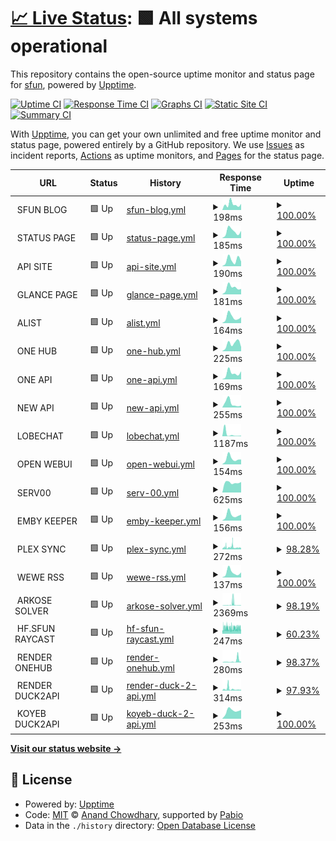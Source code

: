# [📈 Live Status](https://uptime.sfun.cc): <!--live status--> **🟩 All systems operational**

This repository contains the open-source uptime monitor and status page for [sfun](https://uptime.sfun.cc), powered by [Upptime](https://github.com/upptime/upptime).

[![Uptime CI](https://github.com/ssfun/upptime/workflows/Uptime%20CI/badge.svg)](https://github.com/ssfun/upptime/actions?query=workflow%3A%22Uptime+CI%22)
[![Response Time CI](https://github.com/ssfun/upptime/workflows/Response%20Time%20CI/badge.svg)](https://github.com/ssfun/upptime/actions?query=workflow%3A%22Response+Time+CI%22)
[![Graphs CI](https://github.com/ssfun/upptime/workflows/Graphs%20CI/badge.svg)](https://github.com/ssfun/upptime/actions?query=workflow%3A%22Graphs+CI%22)
[![Static Site CI](https://github.com/ssfun/upptime/workflows/Static%20Site%20CI/badge.svg)](https://github.com/ssfun/upptime/actions?query=workflow%3A%22Static+Site+CI%22)
[![Summary CI](https://github.com/ssfun/upptime/workflows/Summary%20CI/badge.svg)](https://github.com/ssfun/upptime/actions?query=workflow%3A%22Summary+CI%22)

With [Upptime](https://upptime.js.org), you can get your own unlimited and free uptime monitor and status page, powered entirely by a GitHub repository. We use [Issues](https://github.com/ssfun/upptime/issues) as incident reports, [Actions](https://github.com/ssfun/upptime/actions) as uptime monitors, and [Pages](https://uptime.sfun.cc) for the status page.

<!--start: status pages-->
<!-- This summary is generated by Upptime (https://github.com/upptime/upptime) -->
<!-- Do not edit this manually, your changes will be overwritten -->
<!-- prettier-ignore -->
| URL | Status | History | Response Time | Uptime |
| --- | ------ | ------- | ------------- | ------ |
| <img alt="" src="https://icons.duckduckgo.com/ip3/null.ico" height="13"> SFUN BLOG | 🟩 Up | [sfun-blog.yml](https://github.com/ssfun/upptime/commits/HEAD/history/sfun-blog.yml) | <details><summary><img alt="Response time graph" src="./graphs/sfun-blog/response-time-week.png" height="20"> 198ms</summary><br><a href="https://uptime.sfun.cc/history/sfun-blog"><img alt="Response time 304" src="https://img.shields.io/endpoint?url=https%3A%2F%2Fraw.githubusercontent.com%2Fssfun%2Fupptime%2FHEAD%2Fapi%2Fsfun-blog%2Fresponse-time.json"></a><br><a href="https://uptime.sfun.cc/history/sfun-blog"><img alt="24-hour response time 212" src="https://img.shields.io/endpoint?url=https%3A%2F%2Fraw.githubusercontent.com%2Fssfun%2Fupptime%2FHEAD%2Fapi%2Fsfun-blog%2Fresponse-time-day.json"></a><br><a href="https://uptime.sfun.cc/history/sfun-blog"><img alt="7-day response time 198" src="https://img.shields.io/endpoint?url=https%3A%2F%2Fraw.githubusercontent.com%2Fssfun%2Fupptime%2FHEAD%2Fapi%2Fsfun-blog%2Fresponse-time-week.json"></a><br><a href="https://uptime.sfun.cc/history/sfun-blog"><img alt="30-day response time 537" src="https://img.shields.io/endpoint?url=https%3A%2F%2Fraw.githubusercontent.com%2Fssfun%2Fupptime%2FHEAD%2Fapi%2Fsfun-blog%2Fresponse-time-month.json"></a><br><a href="https://uptime.sfun.cc/history/sfun-blog"><img alt="1-year response time 304" src="https://img.shields.io/endpoint?url=https%3A%2F%2Fraw.githubusercontent.com%2Fssfun%2Fupptime%2FHEAD%2Fapi%2Fsfun-blog%2Fresponse-time-year.json"></a></details> | <details><summary><a href="https://uptime.sfun.cc/history/sfun-blog">100.00%</a></summary><a href="https://uptime.sfun.cc/history/sfun-blog"><img alt="All-time uptime 99.99%" src="https://img.shields.io/endpoint?url=https%3A%2F%2Fraw.githubusercontent.com%2Fssfun%2Fupptime%2FHEAD%2Fapi%2Fsfun-blog%2Fuptime.json"></a><br><a href="https://uptime.sfun.cc/history/sfun-blog"><img alt="24-hour uptime 100.00%" src="https://img.shields.io/endpoint?url=https%3A%2F%2Fraw.githubusercontent.com%2Fssfun%2Fupptime%2FHEAD%2Fapi%2Fsfun-blog%2Fuptime-day.json"></a><br><a href="https://uptime.sfun.cc/history/sfun-blog"><img alt="7-day uptime 100.00%" src="https://img.shields.io/endpoint?url=https%3A%2F%2Fraw.githubusercontent.com%2Fssfun%2Fupptime%2FHEAD%2Fapi%2Fsfun-blog%2Fuptime-week.json"></a><br><a href="https://uptime.sfun.cc/history/sfun-blog"><img alt="30-day uptime 99.95%" src="https://img.shields.io/endpoint?url=https%3A%2F%2Fraw.githubusercontent.com%2Fssfun%2Fupptime%2FHEAD%2Fapi%2Fsfun-blog%2Fuptime-month.json"></a><br><a href="https://uptime.sfun.cc/history/sfun-blog"><img alt="1-year uptime 99.99%" src="https://img.shields.io/endpoint?url=https%3A%2F%2Fraw.githubusercontent.com%2Fssfun%2Fupptime%2FHEAD%2Fapi%2Fsfun-blog%2Fuptime-year.json"></a></details>
| <img alt="" src="https://icons.duckduckgo.com/ip3/null.ico" height="13"> STATUS PAGE | 🟩 Up | [status-page.yml](https://github.com/ssfun/upptime/commits/HEAD/history/status-page.yml) | <details><summary><img alt="Response time graph" src="./graphs/status-page/response-time-week.png" height="20"> 185ms</summary><br><a href="https://uptime.sfun.cc/history/status-page"><img alt="Response time 249" src="https://img.shields.io/endpoint?url=https%3A%2F%2Fraw.githubusercontent.com%2Fssfun%2Fupptime%2FHEAD%2Fapi%2Fstatus-page%2Fresponse-time.json"></a><br><a href="https://uptime.sfun.cc/history/status-page"><img alt="24-hour response time 197" src="https://img.shields.io/endpoint?url=https%3A%2F%2Fraw.githubusercontent.com%2Fssfun%2Fupptime%2FHEAD%2Fapi%2Fstatus-page%2Fresponse-time-day.json"></a><br><a href="https://uptime.sfun.cc/history/status-page"><img alt="7-day response time 185" src="https://img.shields.io/endpoint?url=https%3A%2F%2Fraw.githubusercontent.com%2Fssfun%2Fupptime%2FHEAD%2Fapi%2Fstatus-page%2Fresponse-time-week.json"></a><br><a href="https://uptime.sfun.cc/history/status-page"><img alt="30-day response time 244" src="https://img.shields.io/endpoint?url=https%3A%2F%2Fraw.githubusercontent.com%2Fssfun%2Fupptime%2FHEAD%2Fapi%2Fstatus-page%2Fresponse-time-month.json"></a><br><a href="https://uptime.sfun.cc/history/status-page"><img alt="1-year response time 249" src="https://img.shields.io/endpoint?url=https%3A%2F%2Fraw.githubusercontent.com%2Fssfun%2Fupptime%2FHEAD%2Fapi%2Fstatus-page%2Fresponse-time-year.json"></a></details> | <details><summary><a href="https://uptime.sfun.cc/history/status-page">100.00%</a></summary><a href="https://uptime.sfun.cc/history/status-page"><img alt="All-time uptime 99.97%" src="https://img.shields.io/endpoint?url=https%3A%2F%2Fraw.githubusercontent.com%2Fssfun%2Fupptime%2FHEAD%2Fapi%2Fstatus-page%2Fuptime.json"></a><br><a href="https://uptime.sfun.cc/history/status-page"><img alt="24-hour uptime 100.00%" src="https://img.shields.io/endpoint?url=https%3A%2F%2Fraw.githubusercontent.com%2Fssfun%2Fupptime%2FHEAD%2Fapi%2Fstatus-page%2Fuptime-day.json"></a><br><a href="https://uptime.sfun.cc/history/status-page"><img alt="7-day uptime 100.00%" src="https://img.shields.io/endpoint?url=https%3A%2F%2Fraw.githubusercontent.com%2Fssfun%2Fupptime%2FHEAD%2Fapi%2Fstatus-page%2Fuptime-week.json"></a><br><a href="https://uptime.sfun.cc/history/status-page"><img alt="30-day uptime 100.00%" src="https://img.shields.io/endpoint?url=https%3A%2F%2Fraw.githubusercontent.com%2Fssfun%2Fupptime%2FHEAD%2Fapi%2Fstatus-page%2Fuptime-month.json"></a><br><a href="https://uptime.sfun.cc/history/status-page"><img alt="1-year uptime 99.97%" src="https://img.shields.io/endpoint?url=https%3A%2F%2Fraw.githubusercontent.com%2Fssfun%2Fupptime%2FHEAD%2Fapi%2Fstatus-page%2Fuptime-year.json"></a></details>
| <img alt="" src="https://icons.duckduckgo.com/ip3/null.ico" height="13"> API SITE | 🟩 Up | [api-site.yml](https://github.com/ssfun/upptime/commits/HEAD/history/api-site.yml) | <details><summary><img alt="Response time graph" src="./graphs/api-site/response-time-week.png" height="20"> 190ms</summary><br><a href="https://uptime.sfun.cc/history/api-site"><img alt="Response time 868" src="https://img.shields.io/endpoint?url=https%3A%2F%2Fraw.githubusercontent.com%2Fssfun%2Fupptime%2FHEAD%2Fapi%2Fapi-site%2Fresponse-time.json"></a><br><a href="https://uptime.sfun.cc/history/api-site"><img alt="24-hour response time 144" src="https://img.shields.io/endpoint?url=https%3A%2F%2Fraw.githubusercontent.com%2Fssfun%2Fupptime%2FHEAD%2Fapi%2Fapi-site%2Fresponse-time-day.json"></a><br><a href="https://uptime.sfun.cc/history/api-site"><img alt="7-day response time 190" src="https://img.shields.io/endpoint?url=https%3A%2F%2Fraw.githubusercontent.com%2Fssfun%2Fupptime%2FHEAD%2Fapi%2Fapi-site%2Fresponse-time-week.json"></a><br><a href="https://uptime.sfun.cc/history/api-site"><img alt="30-day response time 868" src="https://img.shields.io/endpoint?url=https%3A%2F%2Fraw.githubusercontent.com%2Fssfun%2Fupptime%2FHEAD%2Fapi%2Fapi-site%2Fresponse-time-month.json"></a><br><a href="https://uptime.sfun.cc/history/api-site"><img alt="1-year response time 868" src="https://img.shields.io/endpoint?url=https%3A%2F%2Fraw.githubusercontent.com%2Fssfun%2Fupptime%2FHEAD%2Fapi%2Fapi-site%2Fresponse-time-year.json"></a></details> | <details><summary><a href="https://uptime.sfun.cc/history/api-site">100.00%</a></summary><a href="https://uptime.sfun.cc/history/api-site"><img alt="All-time uptime 100.00%" src="https://img.shields.io/endpoint?url=https%3A%2F%2Fraw.githubusercontent.com%2Fssfun%2Fupptime%2FHEAD%2Fapi%2Fapi-site%2Fuptime.json"></a><br><a href="https://uptime.sfun.cc/history/api-site"><img alt="24-hour uptime 100.00%" src="https://img.shields.io/endpoint?url=https%3A%2F%2Fraw.githubusercontent.com%2Fssfun%2Fupptime%2FHEAD%2Fapi%2Fapi-site%2Fuptime-day.json"></a><br><a href="https://uptime.sfun.cc/history/api-site"><img alt="7-day uptime 100.00%" src="https://img.shields.io/endpoint?url=https%3A%2F%2Fraw.githubusercontent.com%2Fssfun%2Fupptime%2FHEAD%2Fapi%2Fapi-site%2Fuptime-week.json"></a><br><a href="https://uptime.sfun.cc/history/api-site"><img alt="30-day uptime 100.00%" src="https://img.shields.io/endpoint?url=https%3A%2F%2Fraw.githubusercontent.com%2Fssfun%2Fupptime%2FHEAD%2Fapi%2Fapi-site%2Fuptime-month.json"></a><br><a href="https://uptime.sfun.cc/history/api-site"><img alt="1-year uptime 100.00%" src="https://img.shields.io/endpoint?url=https%3A%2F%2Fraw.githubusercontent.com%2Fssfun%2Fupptime%2FHEAD%2Fapi%2Fapi-site%2Fuptime-year.json"></a></details>
| <img alt="" src="https://icons.duckduckgo.com/ip3/null.ico" height="13"> GLANCE PAGE | 🟩 Up | [glance-page.yml](https://github.com/ssfun/upptime/commits/HEAD/history/glance-page.yml) | <details><summary><img alt="Response time graph" src="./graphs/glance-page/response-time-week.png" height="20"> 181ms</summary><br><a href="https://uptime.sfun.cc/history/glance-page"><img alt="Response time 786" src="https://img.shields.io/endpoint?url=https%3A%2F%2Fraw.githubusercontent.com%2Fssfun%2Fupptime%2FHEAD%2Fapi%2Fglance-page%2Fresponse-time.json"></a><br><a href="https://uptime.sfun.cc/history/glance-page"><img alt="24-hour response time 146" src="https://img.shields.io/endpoint?url=https%3A%2F%2Fraw.githubusercontent.com%2Fssfun%2Fupptime%2FHEAD%2Fapi%2Fglance-page%2Fresponse-time-day.json"></a><br><a href="https://uptime.sfun.cc/history/glance-page"><img alt="7-day response time 181" src="https://img.shields.io/endpoint?url=https%3A%2F%2Fraw.githubusercontent.com%2Fssfun%2Fupptime%2FHEAD%2Fapi%2Fglance-page%2Fresponse-time-week.json"></a><br><a href="https://uptime.sfun.cc/history/glance-page"><img alt="30-day response time 786" src="https://img.shields.io/endpoint?url=https%3A%2F%2Fraw.githubusercontent.com%2Fssfun%2Fupptime%2FHEAD%2Fapi%2Fglance-page%2Fresponse-time-month.json"></a><br><a href="https://uptime.sfun.cc/history/glance-page"><img alt="1-year response time 786" src="https://img.shields.io/endpoint?url=https%3A%2F%2Fraw.githubusercontent.com%2Fssfun%2Fupptime%2FHEAD%2Fapi%2Fglance-page%2Fresponse-time-year.json"></a></details> | <details><summary><a href="https://uptime.sfun.cc/history/glance-page">100.00%</a></summary><a href="https://uptime.sfun.cc/history/glance-page"><img alt="All-time uptime 99.95%" src="https://img.shields.io/endpoint?url=https%3A%2F%2Fraw.githubusercontent.com%2Fssfun%2Fupptime%2FHEAD%2Fapi%2Fglance-page%2Fuptime.json"></a><br><a href="https://uptime.sfun.cc/history/glance-page"><img alt="24-hour uptime 100.00%" src="https://img.shields.io/endpoint?url=https%3A%2F%2Fraw.githubusercontent.com%2Fssfun%2Fupptime%2FHEAD%2Fapi%2Fglance-page%2Fuptime-day.json"></a><br><a href="https://uptime.sfun.cc/history/glance-page"><img alt="7-day uptime 100.00%" src="https://img.shields.io/endpoint?url=https%3A%2F%2Fraw.githubusercontent.com%2Fssfun%2Fupptime%2FHEAD%2Fapi%2Fglance-page%2Fuptime-week.json"></a><br><a href="https://uptime.sfun.cc/history/glance-page"><img alt="30-day uptime 99.95%" src="https://img.shields.io/endpoint?url=https%3A%2F%2Fraw.githubusercontent.com%2Fssfun%2Fupptime%2FHEAD%2Fapi%2Fglance-page%2Fuptime-month.json"></a><br><a href="https://uptime.sfun.cc/history/glance-page"><img alt="1-year uptime 99.95%" src="https://img.shields.io/endpoint?url=https%3A%2F%2Fraw.githubusercontent.com%2Fssfun%2Fupptime%2FHEAD%2Fapi%2Fglance-page%2Fuptime-year.json"></a></details>
| <img alt="" src="https://icons.duckduckgo.com/ip3/null.ico" height="13"> ALIST | 🟩 Up | [alist.yml](https://github.com/ssfun/upptime/commits/HEAD/history/alist.yml) | <details><summary><img alt="Response time graph" src="./graphs/alist/response-time-week.png" height="20"> 164ms</summary><br><a href="https://uptime.sfun.cc/history/alist"><img alt="Response time 280" src="https://img.shields.io/endpoint?url=https%3A%2F%2Fraw.githubusercontent.com%2Fssfun%2Fupptime%2FHEAD%2Fapi%2Falist%2Fresponse-time.json"></a><br><a href="https://uptime.sfun.cc/history/alist"><img alt="24-hour response time 162" src="https://img.shields.io/endpoint?url=https%3A%2F%2Fraw.githubusercontent.com%2Fssfun%2Fupptime%2FHEAD%2Fapi%2Falist%2Fresponse-time-day.json"></a><br><a href="https://uptime.sfun.cc/history/alist"><img alt="7-day response time 164" src="https://img.shields.io/endpoint?url=https%3A%2F%2Fraw.githubusercontent.com%2Fssfun%2Fupptime%2FHEAD%2Fapi%2Falist%2Fresponse-time-week.json"></a><br><a href="https://uptime.sfun.cc/history/alist"><img alt="30-day response time 280" src="https://img.shields.io/endpoint?url=https%3A%2F%2Fraw.githubusercontent.com%2Fssfun%2Fupptime%2FHEAD%2Fapi%2Falist%2Fresponse-time-month.json"></a><br><a href="https://uptime.sfun.cc/history/alist"><img alt="1-year response time 280" src="https://img.shields.io/endpoint?url=https%3A%2F%2Fraw.githubusercontent.com%2Fssfun%2Fupptime%2FHEAD%2Fapi%2Falist%2Fresponse-time-year.json"></a></details> | <details><summary><a href="https://uptime.sfun.cc/history/alist">100.00%</a></summary><a href="https://uptime.sfun.cc/history/alist"><img alt="All-time uptime 100.00%" src="https://img.shields.io/endpoint?url=https%3A%2F%2Fraw.githubusercontent.com%2Fssfun%2Fupptime%2FHEAD%2Fapi%2Falist%2Fuptime.json"></a><br><a href="https://uptime.sfun.cc/history/alist"><img alt="24-hour uptime 100.00%" src="https://img.shields.io/endpoint?url=https%3A%2F%2Fraw.githubusercontent.com%2Fssfun%2Fupptime%2FHEAD%2Fapi%2Falist%2Fuptime-day.json"></a><br><a href="https://uptime.sfun.cc/history/alist"><img alt="7-day uptime 100.00%" src="https://img.shields.io/endpoint?url=https%3A%2F%2Fraw.githubusercontent.com%2Fssfun%2Fupptime%2FHEAD%2Fapi%2Falist%2Fuptime-week.json"></a><br><a href="https://uptime.sfun.cc/history/alist"><img alt="30-day uptime 100.00%" src="https://img.shields.io/endpoint?url=https%3A%2F%2Fraw.githubusercontent.com%2Fssfun%2Fupptime%2FHEAD%2Fapi%2Falist%2Fuptime-month.json"></a><br><a href="https://uptime.sfun.cc/history/alist"><img alt="1-year uptime 100.00%" src="https://img.shields.io/endpoint?url=https%3A%2F%2Fraw.githubusercontent.com%2Fssfun%2Fupptime%2FHEAD%2Fapi%2Falist%2Fuptime-year.json"></a></details>
| <img alt="" src="https://icons.duckduckgo.com/ip3/null.ico" height="13"> ONE HUB | 🟩 Up | [one-hub.yml](https://github.com/ssfun/upptime/commits/HEAD/history/one-hub.yml) | <details><summary><img alt="Response time graph" src="./graphs/one-hub/response-time-week.png" height="20"> 225ms</summary><br><a href="https://uptime.sfun.cc/history/one-hub"><img alt="Response time 233" src="https://img.shields.io/endpoint?url=https%3A%2F%2Fraw.githubusercontent.com%2Fssfun%2Fupptime%2FHEAD%2Fapi%2Fone-hub%2Fresponse-time.json"></a><br><a href="https://uptime.sfun.cc/history/one-hub"><img alt="24-hour response time 130" src="https://img.shields.io/endpoint?url=https%3A%2F%2Fraw.githubusercontent.com%2Fssfun%2Fupptime%2FHEAD%2Fapi%2Fone-hub%2Fresponse-time-day.json"></a><br><a href="https://uptime.sfun.cc/history/one-hub"><img alt="7-day response time 225" src="https://img.shields.io/endpoint?url=https%3A%2F%2Fraw.githubusercontent.com%2Fssfun%2Fupptime%2FHEAD%2Fapi%2Fone-hub%2Fresponse-time-week.json"></a><br><a href="https://uptime.sfun.cc/history/one-hub"><img alt="30-day response time 233" src="https://img.shields.io/endpoint?url=https%3A%2F%2Fraw.githubusercontent.com%2Fssfun%2Fupptime%2FHEAD%2Fapi%2Fone-hub%2Fresponse-time-month.json"></a><br><a href="https://uptime.sfun.cc/history/one-hub"><img alt="1-year response time 233" src="https://img.shields.io/endpoint?url=https%3A%2F%2Fraw.githubusercontent.com%2Fssfun%2Fupptime%2FHEAD%2Fapi%2Fone-hub%2Fresponse-time-year.json"></a></details> | <details><summary><a href="https://uptime.sfun.cc/history/one-hub">100.00%</a></summary><a href="https://uptime.sfun.cc/history/one-hub"><img alt="All-time uptime 99.74%" src="https://img.shields.io/endpoint?url=https%3A%2F%2Fraw.githubusercontent.com%2Fssfun%2Fupptime%2FHEAD%2Fapi%2Fone-hub%2Fuptime.json"></a><br><a href="https://uptime.sfun.cc/history/one-hub"><img alt="24-hour uptime 100.00%" src="https://img.shields.io/endpoint?url=https%3A%2F%2Fraw.githubusercontent.com%2Fssfun%2Fupptime%2FHEAD%2Fapi%2Fone-hub%2Fuptime-day.json"></a><br><a href="https://uptime.sfun.cc/history/one-hub"><img alt="7-day uptime 100.00%" src="https://img.shields.io/endpoint?url=https%3A%2F%2Fraw.githubusercontent.com%2Fssfun%2Fupptime%2FHEAD%2Fapi%2Fone-hub%2Fuptime-week.json"></a><br><a href="https://uptime.sfun.cc/history/one-hub"><img alt="30-day uptime 99.74%" src="https://img.shields.io/endpoint?url=https%3A%2F%2Fraw.githubusercontent.com%2Fssfun%2Fupptime%2FHEAD%2Fapi%2Fone-hub%2Fuptime-month.json"></a><br><a href="https://uptime.sfun.cc/history/one-hub"><img alt="1-year uptime 99.74%" src="https://img.shields.io/endpoint?url=https%3A%2F%2Fraw.githubusercontent.com%2Fssfun%2Fupptime%2FHEAD%2Fapi%2Fone-hub%2Fuptime-year.json"></a></details>
| <img alt="" src="https://icons.duckduckgo.com/ip3/null.ico" height="13"> ONE API | 🟩 Up | [one-api.yml](https://github.com/ssfun/upptime/commits/HEAD/history/one-api.yml) | <details><summary><img alt="Response time graph" src="./graphs/one-api/response-time-week.png" height="20"> 169ms</summary><br><a href="https://uptime.sfun.cc/history/one-api"><img alt="Response time 198" src="https://img.shields.io/endpoint?url=https%3A%2F%2Fraw.githubusercontent.com%2Fssfun%2Fupptime%2FHEAD%2Fapi%2Fone-api%2Fresponse-time.json"></a><br><a href="https://uptime.sfun.cc/history/one-api"><img alt="24-hour response time 220" src="https://img.shields.io/endpoint?url=https%3A%2F%2Fraw.githubusercontent.com%2Fssfun%2Fupptime%2FHEAD%2Fapi%2Fone-api%2Fresponse-time-day.json"></a><br><a href="https://uptime.sfun.cc/history/one-api"><img alt="7-day response time 169" src="https://img.shields.io/endpoint?url=https%3A%2F%2Fraw.githubusercontent.com%2Fssfun%2Fupptime%2FHEAD%2Fapi%2Fone-api%2Fresponse-time-week.json"></a><br><a href="https://uptime.sfun.cc/history/one-api"><img alt="30-day response time 198" src="https://img.shields.io/endpoint?url=https%3A%2F%2Fraw.githubusercontent.com%2Fssfun%2Fupptime%2FHEAD%2Fapi%2Fone-api%2Fresponse-time-month.json"></a><br><a href="https://uptime.sfun.cc/history/one-api"><img alt="1-year response time 198" src="https://img.shields.io/endpoint?url=https%3A%2F%2Fraw.githubusercontent.com%2Fssfun%2Fupptime%2FHEAD%2Fapi%2Fone-api%2Fresponse-time-year.json"></a></details> | <details><summary><a href="https://uptime.sfun.cc/history/one-api">100.00%</a></summary><a href="https://uptime.sfun.cc/history/one-api"><img alt="All-time uptime 99.09%" src="https://img.shields.io/endpoint?url=https%3A%2F%2Fraw.githubusercontent.com%2Fssfun%2Fupptime%2FHEAD%2Fapi%2Fone-api%2Fuptime.json"></a><br><a href="https://uptime.sfun.cc/history/one-api"><img alt="24-hour uptime 100.00%" src="https://img.shields.io/endpoint?url=https%3A%2F%2Fraw.githubusercontent.com%2Fssfun%2Fupptime%2FHEAD%2Fapi%2Fone-api%2Fuptime-day.json"></a><br><a href="https://uptime.sfun.cc/history/one-api"><img alt="7-day uptime 100.00%" src="https://img.shields.io/endpoint?url=https%3A%2F%2Fraw.githubusercontent.com%2Fssfun%2Fupptime%2FHEAD%2Fapi%2Fone-api%2Fuptime-week.json"></a><br><a href="https://uptime.sfun.cc/history/one-api"><img alt="30-day uptime 99.09%" src="https://img.shields.io/endpoint?url=https%3A%2F%2Fraw.githubusercontent.com%2Fssfun%2Fupptime%2FHEAD%2Fapi%2Fone-api%2Fuptime-month.json"></a><br><a href="https://uptime.sfun.cc/history/one-api"><img alt="1-year uptime 99.09%" src="https://img.shields.io/endpoint?url=https%3A%2F%2Fraw.githubusercontent.com%2Fssfun%2Fupptime%2FHEAD%2Fapi%2Fone-api%2Fuptime-year.json"></a></details>
| <img alt="" src="https://icons.duckduckgo.com/ip3/null.ico" height="13"> NEW API | 🟩 Up | [new-api.yml](https://github.com/ssfun/upptime/commits/HEAD/history/new-api.yml) | <details><summary><img alt="Response time graph" src="./graphs/new-api/response-time-week.png" height="20"> 255ms</summary><br><a href="https://uptime.sfun.cc/history/new-api"><img alt="Response time 896" src="https://img.shields.io/endpoint?url=https%3A%2F%2Fraw.githubusercontent.com%2Fssfun%2Fupptime%2FHEAD%2Fapi%2Fnew-api%2Fresponse-time.json"></a><br><a href="https://uptime.sfun.cc/history/new-api"><img alt="24-hour response time 113" src="https://img.shields.io/endpoint?url=https%3A%2F%2Fraw.githubusercontent.com%2Fssfun%2Fupptime%2FHEAD%2Fapi%2Fnew-api%2Fresponse-time-day.json"></a><br><a href="https://uptime.sfun.cc/history/new-api"><img alt="7-day response time 255" src="https://img.shields.io/endpoint?url=https%3A%2F%2Fraw.githubusercontent.com%2Fssfun%2Fupptime%2FHEAD%2Fapi%2Fnew-api%2Fresponse-time-week.json"></a><br><a href="https://uptime.sfun.cc/history/new-api"><img alt="30-day response time 896" src="https://img.shields.io/endpoint?url=https%3A%2F%2Fraw.githubusercontent.com%2Fssfun%2Fupptime%2FHEAD%2Fapi%2Fnew-api%2Fresponse-time-month.json"></a><br><a href="https://uptime.sfun.cc/history/new-api"><img alt="1-year response time 896" src="https://img.shields.io/endpoint?url=https%3A%2F%2Fraw.githubusercontent.com%2Fssfun%2Fupptime%2FHEAD%2Fapi%2Fnew-api%2Fresponse-time-year.json"></a></details> | <details><summary><a href="https://uptime.sfun.cc/history/new-api">100.00%</a></summary><a href="https://uptime.sfun.cc/history/new-api"><img alt="All-time uptime 98.87%" src="https://img.shields.io/endpoint?url=https%3A%2F%2Fraw.githubusercontent.com%2Fssfun%2Fupptime%2FHEAD%2Fapi%2Fnew-api%2Fuptime.json"></a><br><a href="https://uptime.sfun.cc/history/new-api"><img alt="24-hour uptime 100.00%" src="https://img.shields.io/endpoint?url=https%3A%2F%2Fraw.githubusercontent.com%2Fssfun%2Fupptime%2FHEAD%2Fapi%2Fnew-api%2Fuptime-day.json"></a><br><a href="https://uptime.sfun.cc/history/new-api"><img alt="7-day uptime 100.00%" src="https://img.shields.io/endpoint?url=https%3A%2F%2Fraw.githubusercontent.com%2Fssfun%2Fupptime%2FHEAD%2Fapi%2Fnew-api%2Fuptime-week.json"></a><br><a href="https://uptime.sfun.cc/history/new-api"><img alt="30-day uptime 98.87%" src="https://img.shields.io/endpoint?url=https%3A%2F%2Fraw.githubusercontent.com%2Fssfun%2Fupptime%2FHEAD%2Fapi%2Fnew-api%2Fuptime-month.json"></a><br><a href="https://uptime.sfun.cc/history/new-api"><img alt="1-year uptime 98.87%" src="https://img.shields.io/endpoint?url=https%3A%2F%2Fraw.githubusercontent.com%2Fssfun%2Fupptime%2FHEAD%2Fapi%2Fnew-api%2Fuptime-year.json"></a></details>
| <img alt="" src="https://icons.duckduckgo.com/ip3/null.ico" height="13"> LOBECHAT | 🟩 Up | [lobechat.yml](https://github.com/ssfun/upptime/commits/HEAD/history/lobechat.yml) | <details><summary><img alt="Response time graph" src="./graphs/lobechat/response-time-week.png" height="20"> 1187ms</summary><br><a href="https://uptime.sfun.cc/history/lobechat"><img alt="Response time 601" src="https://img.shields.io/endpoint?url=https%3A%2F%2Fraw.githubusercontent.com%2Fssfun%2Fupptime%2FHEAD%2Fapi%2Flobechat%2Fresponse-time.json"></a><br><a href="https://uptime.sfun.cc/history/lobechat"><img alt="24-hour response time 319" src="https://img.shields.io/endpoint?url=https%3A%2F%2Fraw.githubusercontent.com%2Fssfun%2Fupptime%2FHEAD%2Fapi%2Flobechat%2Fresponse-time-day.json"></a><br><a href="https://uptime.sfun.cc/history/lobechat"><img alt="7-day response time 1187" src="https://img.shields.io/endpoint?url=https%3A%2F%2Fraw.githubusercontent.com%2Fssfun%2Fupptime%2FHEAD%2Fapi%2Flobechat%2Fresponse-time-week.json"></a><br><a href="https://uptime.sfun.cc/history/lobechat"><img alt="30-day response time 601" src="https://img.shields.io/endpoint?url=https%3A%2F%2Fraw.githubusercontent.com%2Fssfun%2Fupptime%2FHEAD%2Fapi%2Flobechat%2Fresponse-time-month.json"></a><br><a href="https://uptime.sfun.cc/history/lobechat"><img alt="1-year response time 601" src="https://img.shields.io/endpoint?url=https%3A%2F%2Fraw.githubusercontent.com%2Fssfun%2Fupptime%2FHEAD%2Fapi%2Flobechat%2Fresponse-time-year.json"></a></details> | <details><summary><a href="https://uptime.sfun.cc/history/lobechat">100.00%</a></summary><a href="https://uptime.sfun.cc/history/lobechat"><img alt="All-time uptime 99.87%" src="https://img.shields.io/endpoint?url=https%3A%2F%2Fraw.githubusercontent.com%2Fssfun%2Fupptime%2FHEAD%2Fapi%2Flobechat%2Fuptime.json"></a><br><a href="https://uptime.sfun.cc/history/lobechat"><img alt="24-hour uptime 100.00%" src="https://img.shields.io/endpoint?url=https%3A%2F%2Fraw.githubusercontent.com%2Fssfun%2Fupptime%2FHEAD%2Fapi%2Flobechat%2Fuptime-day.json"></a><br><a href="https://uptime.sfun.cc/history/lobechat"><img alt="7-day uptime 100.00%" src="https://img.shields.io/endpoint?url=https%3A%2F%2Fraw.githubusercontent.com%2Fssfun%2Fupptime%2FHEAD%2Fapi%2Flobechat%2Fuptime-week.json"></a><br><a href="https://uptime.sfun.cc/history/lobechat"><img alt="30-day uptime 99.87%" src="https://img.shields.io/endpoint?url=https%3A%2F%2Fraw.githubusercontent.com%2Fssfun%2Fupptime%2FHEAD%2Fapi%2Flobechat%2Fuptime-month.json"></a><br><a href="https://uptime.sfun.cc/history/lobechat"><img alt="1-year uptime 99.87%" src="https://img.shields.io/endpoint?url=https%3A%2F%2Fraw.githubusercontent.com%2Fssfun%2Fupptime%2FHEAD%2Fapi%2Flobechat%2Fuptime-year.json"></a></details>
| <img alt="" src="https://icons.duckduckgo.com/ip3/null.ico" height="13"> OPEN WEBUI | 🟩 Up | [open-webui.yml](https://github.com/ssfun/upptime/commits/HEAD/history/open-webui.yml) | <details><summary><img alt="Response time graph" src="./graphs/open-webui/response-time-week.png" height="20"> 154ms</summary><br><a href="https://uptime.sfun.cc/history/open-webui"><img alt="Response time 661" src="https://img.shields.io/endpoint?url=https%3A%2F%2Fraw.githubusercontent.com%2Fssfun%2Fupptime%2FHEAD%2Fapi%2Fopen-webui%2Fresponse-time.json"></a><br><a href="https://uptime.sfun.cc/history/open-webui"><img alt="24-hour response time 132" src="https://img.shields.io/endpoint?url=https%3A%2F%2Fraw.githubusercontent.com%2Fssfun%2Fupptime%2FHEAD%2Fapi%2Fopen-webui%2Fresponse-time-day.json"></a><br><a href="https://uptime.sfun.cc/history/open-webui"><img alt="7-day response time 154" src="https://img.shields.io/endpoint?url=https%3A%2F%2Fraw.githubusercontent.com%2Fssfun%2Fupptime%2FHEAD%2Fapi%2Fopen-webui%2Fresponse-time-week.json"></a><br><a href="https://uptime.sfun.cc/history/open-webui"><img alt="30-day response time 500" src="https://img.shields.io/endpoint?url=https%3A%2F%2Fraw.githubusercontent.com%2Fssfun%2Fupptime%2FHEAD%2Fapi%2Fopen-webui%2Fresponse-time-month.json"></a><br><a href="https://uptime.sfun.cc/history/open-webui"><img alt="1-year response time 661" src="https://img.shields.io/endpoint?url=https%3A%2F%2Fraw.githubusercontent.com%2Fssfun%2Fupptime%2FHEAD%2Fapi%2Fopen-webui%2Fresponse-time-year.json"></a></details> | <details><summary><a href="https://uptime.sfun.cc/history/open-webui">100.00%</a></summary><a href="https://uptime.sfun.cc/history/open-webui"><img alt="All-time uptime 100.00%" src="https://img.shields.io/endpoint?url=https%3A%2F%2Fraw.githubusercontent.com%2Fssfun%2Fupptime%2FHEAD%2Fapi%2Fopen-webui%2Fuptime.json"></a><br><a href="https://uptime.sfun.cc/history/open-webui"><img alt="24-hour uptime 100.00%" src="https://img.shields.io/endpoint?url=https%3A%2F%2Fraw.githubusercontent.com%2Fssfun%2Fupptime%2FHEAD%2Fapi%2Fopen-webui%2Fuptime-day.json"></a><br><a href="https://uptime.sfun.cc/history/open-webui"><img alt="7-day uptime 100.00%" src="https://img.shields.io/endpoint?url=https%3A%2F%2Fraw.githubusercontent.com%2Fssfun%2Fupptime%2FHEAD%2Fapi%2Fopen-webui%2Fuptime-week.json"></a><br><a href="https://uptime.sfun.cc/history/open-webui"><img alt="30-day uptime 100.00%" src="https://img.shields.io/endpoint?url=https%3A%2F%2Fraw.githubusercontent.com%2Fssfun%2Fupptime%2FHEAD%2Fapi%2Fopen-webui%2Fuptime-month.json"></a><br><a href="https://uptime.sfun.cc/history/open-webui"><img alt="1-year uptime 100.00%" src="https://img.shields.io/endpoint?url=https%3A%2F%2Fraw.githubusercontent.com%2Fssfun%2Fupptime%2FHEAD%2Fapi%2Fopen-webui%2Fuptime-year.json"></a></details>
| <img alt="" src="https://icons.duckduckgo.com/ip3/null.ico" height="13"> SERV00 | 🟩 Up | [serv-00.yml](https://github.com/ssfun/upptime/commits/HEAD/history/serv-00.yml) | <details><summary><img alt="Response time graph" src="./graphs/serv-00/response-time-week.png" height="20"> 625ms</summary><br><a href="https://uptime.sfun.cc/history/serv-00"><img alt="Response time 700" src="https://img.shields.io/endpoint?url=https%3A%2F%2Fraw.githubusercontent.com%2Fssfun%2Fupptime%2FHEAD%2Fapi%2Fserv-00%2Fresponse-time.json"></a><br><a href="https://uptime.sfun.cc/history/serv-00"><img alt="24-hour response time 657" src="https://img.shields.io/endpoint?url=https%3A%2F%2Fraw.githubusercontent.com%2Fssfun%2Fupptime%2FHEAD%2Fapi%2Fserv-00%2Fresponse-time-day.json"></a><br><a href="https://uptime.sfun.cc/history/serv-00"><img alt="7-day response time 625" src="https://img.shields.io/endpoint?url=https%3A%2F%2Fraw.githubusercontent.com%2Fssfun%2Fupptime%2FHEAD%2Fapi%2Fserv-00%2Fresponse-time-week.json"></a><br><a href="https://uptime.sfun.cc/history/serv-00"><img alt="30-day response time 700" src="https://img.shields.io/endpoint?url=https%3A%2F%2Fraw.githubusercontent.com%2Fssfun%2Fupptime%2FHEAD%2Fapi%2Fserv-00%2Fresponse-time-month.json"></a><br><a href="https://uptime.sfun.cc/history/serv-00"><img alt="1-year response time 700" src="https://img.shields.io/endpoint?url=https%3A%2F%2Fraw.githubusercontent.com%2Fssfun%2Fupptime%2FHEAD%2Fapi%2Fserv-00%2Fresponse-time-year.json"></a></details> | <details><summary><a href="https://uptime.sfun.cc/history/serv-00">100.00%</a></summary><a href="https://uptime.sfun.cc/history/serv-00"><img alt="All-time uptime 99.94%" src="https://img.shields.io/endpoint?url=https%3A%2F%2Fraw.githubusercontent.com%2Fssfun%2Fupptime%2FHEAD%2Fapi%2Fserv-00%2Fuptime.json"></a><br><a href="https://uptime.sfun.cc/history/serv-00"><img alt="24-hour uptime 100.00%" src="https://img.shields.io/endpoint?url=https%3A%2F%2Fraw.githubusercontent.com%2Fssfun%2Fupptime%2FHEAD%2Fapi%2Fserv-00%2Fuptime-day.json"></a><br><a href="https://uptime.sfun.cc/history/serv-00"><img alt="7-day uptime 100.00%" src="https://img.shields.io/endpoint?url=https%3A%2F%2Fraw.githubusercontent.com%2Fssfun%2Fupptime%2FHEAD%2Fapi%2Fserv-00%2Fuptime-week.json"></a><br><a href="https://uptime.sfun.cc/history/serv-00"><img alt="30-day uptime 99.94%" src="https://img.shields.io/endpoint?url=https%3A%2F%2Fraw.githubusercontent.com%2Fssfun%2Fupptime%2FHEAD%2Fapi%2Fserv-00%2Fuptime-month.json"></a><br><a href="https://uptime.sfun.cc/history/serv-00"><img alt="1-year uptime 99.94%" src="https://img.shields.io/endpoint?url=https%3A%2F%2Fraw.githubusercontent.com%2Fssfun%2Fupptime%2FHEAD%2Fapi%2Fserv-00%2Fuptime-year.json"></a></details>
| <img alt="" src="https://icons.duckduckgo.com/ip3/null.ico" height="13"> EMBY KEEPER | 🟩 Up | [emby-keeper.yml](https://github.com/ssfun/upptime/commits/HEAD/history/emby-keeper.yml) | <details><summary><img alt="Response time graph" src="./graphs/emby-keeper/response-time-week.png" height="20"> 156ms</summary><br><a href="https://uptime.sfun.cc/history/emby-keeper"><img alt="Response time 252" src="https://img.shields.io/endpoint?url=https%3A%2F%2Fraw.githubusercontent.com%2Fssfun%2Fupptime%2FHEAD%2Fapi%2Femby-keeper%2Fresponse-time.json"></a><br><a href="https://uptime.sfun.cc/history/emby-keeper"><img alt="24-hour response time 161" src="https://img.shields.io/endpoint?url=https%3A%2F%2Fraw.githubusercontent.com%2Fssfun%2Fupptime%2FHEAD%2Fapi%2Femby-keeper%2Fresponse-time-day.json"></a><br><a href="https://uptime.sfun.cc/history/emby-keeper"><img alt="7-day response time 156" src="https://img.shields.io/endpoint?url=https%3A%2F%2Fraw.githubusercontent.com%2Fssfun%2Fupptime%2FHEAD%2Fapi%2Femby-keeper%2Fresponse-time-week.json"></a><br><a href="https://uptime.sfun.cc/history/emby-keeper"><img alt="30-day response time 227" src="https://img.shields.io/endpoint?url=https%3A%2F%2Fraw.githubusercontent.com%2Fssfun%2Fupptime%2FHEAD%2Fapi%2Femby-keeper%2Fresponse-time-month.json"></a><br><a href="https://uptime.sfun.cc/history/emby-keeper"><img alt="1-year response time 252" src="https://img.shields.io/endpoint?url=https%3A%2F%2Fraw.githubusercontent.com%2Fssfun%2Fupptime%2FHEAD%2Fapi%2Femby-keeper%2Fresponse-time-year.json"></a></details> | <details><summary><a href="https://uptime.sfun.cc/history/emby-keeper">100.00%</a></summary><a href="https://uptime.sfun.cc/history/emby-keeper"><img alt="All-time uptime 99.64%" src="https://img.shields.io/endpoint?url=https%3A%2F%2Fraw.githubusercontent.com%2Fssfun%2Fupptime%2FHEAD%2Fapi%2Femby-keeper%2Fuptime.json"></a><br><a href="https://uptime.sfun.cc/history/emby-keeper"><img alt="24-hour uptime 100.00%" src="https://img.shields.io/endpoint?url=https%3A%2F%2Fraw.githubusercontent.com%2Fssfun%2Fupptime%2FHEAD%2Fapi%2Femby-keeper%2Fuptime-day.json"></a><br><a href="https://uptime.sfun.cc/history/emby-keeper"><img alt="7-day uptime 100.00%" src="https://img.shields.io/endpoint?url=https%3A%2F%2Fraw.githubusercontent.com%2Fssfun%2Fupptime%2FHEAD%2Fapi%2Femby-keeper%2Fuptime-week.json"></a><br><a href="https://uptime.sfun.cc/history/emby-keeper"><img alt="30-day uptime 100.00%" src="https://img.shields.io/endpoint?url=https%3A%2F%2Fraw.githubusercontent.com%2Fssfun%2Fupptime%2FHEAD%2Fapi%2Femby-keeper%2Fuptime-month.json"></a><br><a href="https://uptime.sfun.cc/history/emby-keeper"><img alt="1-year uptime 99.64%" src="https://img.shields.io/endpoint?url=https%3A%2F%2Fraw.githubusercontent.com%2Fssfun%2Fupptime%2FHEAD%2Fapi%2Femby-keeper%2Fuptime-year.json"></a></details>
| <img alt="" src="https://icons.duckduckgo.com/ip3/null.ico" height="13"> PLEX SYNC | 🟩 Up | [plex-sync.yml](https://github.com/ssfun/upptime/commits/HEAD/history/plex-sync.yml) | <details><summary><img alt="Response time graph" src="./graphs/plex-sync/response-time-week.png" height="20"> 272ms</summary><br><a href="https://uptime.sfun.cc/history/plex-sync"><img alt="Response time 229" src="https://img.shields.io/endpoint?url=https%3A%2F%2Fraw.githubusercontent.com%2Fssfun%2Fupptime%2FHEAD%2Fapi%2Fplex-sync%2Fresponse-time.json"></a><br><a href="https://uptime.sfun.cc/history/plex-sync"><img alt="24-hour response time 201" src="https://img.shields.io/endpoint?url=https%3A%2F%2Fraw.githubusercontent.com%2Fssfun%2Fupptime%2FHEAD%2Fapi%2Fplex-sync%2Fresponse-time-day.json"></a><br><a href="https://uptime.sfun.cc/history/plex-sync"><img alt="7-day response time 272" src="https://img.shields.io/endpoint?url=https%3A%2F%2Fraw.githubusercontent.com%2Fssfun%2Fupptime%2FHEAD%2Fapi%2Fplex-sync%2Fresponse-time-week.json"></a><br><a href="https://uptime.sfun.cc/history/plex-sync"><img alt="30-day response time 214" src="https://img.shields.io/endpoint?url=https%3A%2F%2Fraw.githubusercontent.com%2Fssfun%2Fupptime%2FHEAD%2Fapi%2Fplex-sync%2Fresponse-time-month.json"></a><br><a href="https://uptime.sfun.cc/history/plex-sync"><img alt="1-year response time 229" src="https://img.shields.io/endpoint?url=https%3A%2F%2Fraw.githubusercontent.com%2Fssfun%2Fupptime%2FHEAD%2Fapi%2Fplex-sync%2Fresponse-time-year.json"></a></details> | <details><summary><a href="https://uptime.sfun.cc/history/plex-sync">98.28%</a></summary><a href="https://uptime.sfun.cc/history/plex-sync"><img alt="All-time uptime 98.96%" src="https://img.shields.io/endpoint?url=https%3A%2F%2Fraw.githubusercontent.com%2Fssfun%2Fupptime%2FHEAD%2Fapi%2Fplex-sync%2Fuptime.json"></a><br><a href="https://uptime.sfun.cc/history/plex-sync"><img alt="24-hour uptime 98.59%" src="https://img.shields.io/endpoint?url=https%3A%2F%2Fraw.githubusercontent.com%2Fssfun%2Fupptime%2FHEAD%2Fapi%2Fplex-sync%2Fuptime-day.json"></a><br><a href="https://uptime.sfun.cc/history/plex-sync"><img alt="7-day uptime 98.28%" src="https://img.shields.io/endpoint?url=https%3A%2F%2Fraw.githubusercontent.com%2Fssfun%2Fupptime%2FHEAD%2Fapi%2Fplex-sync%2Fuptime-week.json"></a><br><a href="https://uptime.sfun.cc/history/plex-sync"><img alt="30-day uptime 98.90%" src="https://img.shields.io/endpoint?url=https%3A%2F%2Fraw.githubusercontent.com%2Fssfun%2Fupptime%2FHEAD%2Fapi%2Fplex-sync%2Fuptime-month.json"></a><br><a href="https://uptime.sfun.cc/history/plex-sync"><img alt="1-year uptime 98.96%" src="https://img.shields.io/endpoint?url=https%3A%2F%2Fraw.githubusercontent.com%2Fssfun%2Fupptime%2FHEAD%2Fapi%2Fplex-sync%2Fuptime-year.json"></a></details>
| <img alt="" src="https://icons.duckduckgo.com/ip3/null.ico" height="13"> WEWE RSS | 🟩 Up | [wewe-rss.yml](https://github.com/ssfun/upptime/commits/HEAD/history/wewe-rss.yml) | <details><summary><img alt="Response time graph" src="./graphs/wewe-rss/response-time-week.png" height="20"> 137ms</summary><br><a href="https://uptime.sfun.cc/history/wewe-rss"><img alt="Response time 292" src="https://img.shields.io/endpoint?url=https%3A%2F%2Fraw.githubusercontent.com%2Fssfun%2Fupptime%2FHEAD%2Fapi%2Fwewe-rss%2Fresponse-time.json"></a><br><a href="https://uptime.sfun.cc/history/wewe-rss"><img alt="24-hour response time 138" src="https://img.shields.io/endpoint?url=https%3A%2F%2Fraw.githubusercontent.com%2Fssfun%2Fupptime%2FHEAD%2Fapi%2Fwewe-rss%2Fresponse-time-day.json"></a><br><a href="https://uptime.sfun.cc/history/wewe-rss"><img alt="7-day response time 137" src="https://img.shields.io/endpoint?url=https%3A%2F%2Fraw.githubusercontent.com%2Fssfun%2Fupptime%2FHEAD%2Fapi%2Fwewe-rss%2Fresponse-time-week.json"></a><br><a href="https://uptime.sfun.cc/history/wewe-rss"><img alt="30-day response time 184" src="https://img.shields.io/endpoint?url=https%3A%2F%2Fraw.githubusercontent.com%2Fssfun%2Fupptime%2FHEAD%2Fapi%2Fwewe-rss%2Fresponse-time-month.json"></a><br><a href="https://uptime.sfun.cc/history/wewe-rss"><img alt="1-year response time 292" src="https://img.shields.io/endpoint?url=https%3A%2F%2Fraw.githubusercontent.com%2Fssfun%2Fupptime%2FHEAD%2Fapi%2Fwewe-rss%2Fresponse-time-year.json"></a></details> | <details><summary><a href="https://uptime.sfun.cc/history/wewe-rss">100.00%</a></summary><a href="https://uptime.sfun.cc/history/wewe-rss"><img alt="All-time uptime 99.92%" src="https://img.shields.io/endpoint?url=https%3A%2F%2Fraw.githubusercontent.com%2Fssfun%2Fupptime%2FHEAD%2Fapi%2Fwewe-rss%2Fuptime.json"></a><br><a href="https://uptime.sfun.cc/history/wewe-rss"><img alt="24-hour uptime 100.00%" src="https://img.shields.io/endpoint?url=https%3A%2F%2Fraw.githubusercontent.com%2Fssfun%2Fupptime%2FHEAD%2Fapi%2Fwewe-rss%2Fuptime-day.json"></a><br><a href="https://uptime.sfun.cc/history/wewe-rss"><img alt="7-day uptime 100.00%" src="https://img.shields.io/endpoint?url=https%3A%2F%2Fraw.githubusercontent.com%2Fssfun%2Fupptime%2FHEAD%2Fapi%2Fwewe-rss%2Fuptime-week.json"></a><br><a href="https://uptime.sfun.cc/history/wewe-rss"><img alt="30-day uptime 100.00%" src="https://img.shields.io/endpoint?url=https%3A%2F%2Fraw.githubusercontent.com%2Fssfun%2Fupptime%2FHEAD%2Fapi%2Fwewe-rss%2Fuptime-month.json"></a><br><a href="https://uptime.sfun.cc/history/wewe-rss"><img alt="1-year uptime 99.92%" src="https://img.shields.io/endpoint?url=https%3A%2F%2Fraw.githubusercontent.com%2Fssfun%2Fupptime%2FHEAD%2Fapi%2Fwewe-rss%2Fuptime-year.json"></a></details>
| <img alt="" src="https://icons.duckduckgo.com/ip3/null.ico" height="13"> ARKOSE SOLVER | 🟩 Up | [arkose-solver.yml](https://github.com/ssfun/upptime/commits/HEAD/history/arkose-solver.yml) | <details><summary><img alt="Response time graph" src="./graphs/arkose-solver/response-time-week.png" height="20"> 2369ms</summary><br><a href="https://uptime.sfun.cc/history/arkose-solver"><img alt="Response time 821" src="https://img.shields.io/endpoint?url=https%3A%2F%2Fraw.githubusercontent.com%2Fssfun%2Fupptime%2FHEAD%2Fapi%2Farkose-solver%2Fresponse-time.json"></a><br><a href="https://uptime.sfun.cc/history/arkose-solver"><img alt="24-hour response time 522" src="https://img.shields.io/endpoint?url=https%3A%2F%2Fraw.githubusercontent.com%2Fssfun%2Fupptime%2FHEAD%2Fapi%2Farkose-solver%2Fresponse-time-day.json"></a><br><a href="https://uptime.sfun.cc/history/arkose-solver"><img alt="7-day response time 2369" src="https://img.shields.io/endpoint?url=https%3A%2F%2Fraw.githubusercontent.com%2Fssfun%2Fupptime%2FHEAD%2Fapi%2Farkose-solver%2Fresponse-time-week.json"></a><br><a href="https://uptime.sfun.cc/history/arkose-solver"><img alt="30-day response time 962" src="https://img.shields.io/endpoint?url=https%3A%2F%2Fraw.githubusercontent.com%2Fssfun%2Fupptime%2FHEAD%2Fapi%2Farkose-solver%2Fresponse-time-month.json"></a><br><a href="https://uptime.sfun.cc/history/arkose-solver"><img alt="1-year response time 821" src="https://img.shields.io/endpoint?url=https%3A%2F%2Fraw.githubusercontent.com%2Fssfun%2Fupptime%2FHEAD%2Fapi%2Farkose-solver%2Fresponse-time-year.json"></a></details> | <details><summary><a href="https://uptime.sfun.cc/history/arkose-solver">98.19%</a></summary><a href="https://uptime.sfun.cc/history/arkose-solver"><img alt="All-time uptime 98.06%" src="https://img.shields.io/endpoint?url=https%3A%2F%2Fraw.githubusercontent.com%2Fssfun%2Fupptime%2FHEAD%2Fapi%2Farkose-solver%2Fuptime.json"></a><br><a href="https://uptime.sfun.cc/history/arkose-solver"><img alt="24-hour uptime 100.00%" src="https://img.shields.io/endpoint?url=https%3A%2F%2Fraw.githubusercontent.com%2Fssfun%2Fupptime%2FHEAD%2Fapi%2Farkose-solver%2Fuptime-day.json"></a><br><a href="https://uptime.sfun.cc/history/arkose-solver"><img alt="7-day uptime 98.19%" src="https://img.shields.io/endpoint?url=https%3A%2F%2Fraw.githubusercontent.com%2Fssfun%2Fupptime%2FHEAD%2Fapi%2Farkose-solver%2Fuptime-week.json"></a><br><a href="https://uptime.sfun.cc/history/arkose-solver"><img alt="30-day uptime 98.66%" src="https://img.shields.io/endpoint?url=https%3A%2F%2Fraw.githubusercontent.com%2Fssfun%2Fupptime%2FHEAD%2Fapi%2Farkose-solver%2Fuptime-month.json"></a><br><a href="https://uptime.sfun.cc/history/arkose-solver"><img alt="1-year uptime 98.06%" src="https://img.shields.io/endpoint?url=https%3A%2F%2Fraw.githubusercontent.com%2Fssfun%2Fupptime%2FHEAD%2Fapi%2Farkose-solver%2Fuptime-year.json"></a></details>
| <img alt="" src="https://icons.duckduckgo.com/ip3/null.ico" height="13"> HF.SFUN RAYCAST | 🟩 Up | [hf-sfun-raycast.yml](https://github.com/ssfun/upptime/commits/HEAD/history/hf-sfun-raycast.yml) | <details><summary><img alt="Response time graph" src="./graphs/hf-sfun-raycast/response-time-week.png" height="20"> 247ms</summary><br><a href="https://uptime.sfun.cc/history/hf-sfun-raycast"><img alt="Response time 287" src="https://img.shields.io/endpoint?url=https%3A%2F%2Fraw.githubusercontent.com%2Fssfun%2Fupptime%2FHEAD%2Fapi%2Fhf-sfun-raycast%2Fresponse-time.json"></a><br><a href="https://uptime.sfun.cc/history/hf-sfun-raycast"><img alt="24-hour response time 231" src="https://img.shields.io/endpoint?url=https%3A%2F%2Fraw.githubusercontent.com%2Fssfun%2Fupptime%2FHEAD%2Fapi%2Fhf-sfun-raycast%2Fresponse-time-day.json"></a><br><a href="https://uptime.sfun.cc/history/hf-sfun-raycast"><img alt="7-day response time 247" src="https://img.shields.io/endpoint?url=https%3A%2F%2Fraw.githubusercontent.com%2Fssfun%2Fupptime%2FHEAD%2Fapi%2Fhf-sfun-raycast%2Fresponse-time-week.json"></a><br><a href="https://uptime.sfun.cc/history/hf-sfun-raycast"><img alt="30-day response time 243" src="https://img.shields.io/endpoint?url=https%3A%2F%2Fraw.githubusercontent.com%2Fssfun%2Fupptime%2FHEAD%2Fapi%2Fhf-sfun-raycast%2Fresponse-time-month.json"></a><br><a href="https://uptime.sfun.cc/history/hf-sfun-raycast"><img alt="1-year response time 287" src="https://img.shields.io/endpoint?url=https%3A%2F%2Fraw.githubusercontent.com%2Fssfun%2Fupptime%2FHEAD%2Fapi%2Fhf-sfun-raycast%2Fresponse-time-year.json"></a></details> | <details><summary><a href="https://uptime.sfun.cc/history/hf-sfun-raycast">60.23%</a></summary><a href="https://uptime.sfun.cc/history/hf-sfun-raycast"><img alt="All-time uptime 96.65%" src="https://img.shields.io/endpoint?url=https%3A%2F%2Fraw.githubusercontent.com%2Fssfun%2Fupptime%2FHEAD%2Fapi%2Fhf-sfun-raycast%2Fuptime.json"></a><br><a href="https://uptime.sfun.cc/history/hf-sfun-raycast"><img alt="24-hour uptime 61.59%" src="https://img.shields.io/endpoint?url=https%3A%2F%2Fraw.githubusercontent.com%2Fssfun%2Fupptime%2FHEAD%2Fapi%2Fhf-sfun-raycast%2Fuptime-day.json"></a><br><a href="https://uptime.sfun.cc/history/hf-sfun-raycast"><img alt="7-day uptime 60.23%" src="https://img.shields.io/endpoint?url=https%3A%2F%2Fraw.githubusercontent.com%2Fssfun%2Fupptime%2FHEAD%2Fapi%2Fhf-sfun-raycast%2Fuptime-week.json"></a><br><a href="https://uptime.sfun.cc/history/hf-sfun-raycast"><img alt="30-day uptime 90.85%" src="https://img.shields.io/endpoint?url=https%3A%2F%2Fraw.githubusercontent.com%2Fssfun%2Fupptime%2FHEAD%2Fapi%2Fhf-sfun-raycast%2Fuptime-month.json"></a><br><a href="https://uptime.sfun.cc/history/hf-sfun-raycast"><img alt="1-year uptime 96.65%" src="https://img.shields.io/endpoint?url=https%3A%2F%2Fraw.githubusercontent.com%2Fssfun%2Fupptime%2FHEAD%2Fapi%2Fhf-sfun-raycast%2Fuptime-year.json"></a></details>
| <img alt="" src="https://icons.duckduckgo.com/ip3/null.ico" height="13"> RENDER ONEHUB | 🟩 Up | [render-onehub.yml](https://github.com/ssfun/upptime/commits/HEAD/history/render-onehub.yml) | <details><summary><img alt="Response time graph" src="./graphs/render-onehub/response-time-week.png" height="20"> 280ms</summary><br><a href="https://uptime.sfun.cc/history/render-onehub"><img alt="Response time 401" src="https://img.shields.io/endpoint?url=https%3A%2F%2Fraw.githubusercontent.com%2Fssfun%2Fupptime%2FHEAD%2Fapi%2Frender-onehub%2Fresponse-time.json"></a><br><a href="https://uptime.sfun.cc/history/render-onehub"><img alt="24-hour response time 156" src="https://img.shields.io/endpoint?url=https%3A%2F%2Fraw.githubusercontent.com%2Fssfun%2Fupptime%2FHEAD%2Fapi%2Frender-onehub%2Fresponse-time-day.json"></a><br><a href="https://uptime.sfun.cc/history/render-onehub"><img alt="7-day response time 280" src="https://img.shields.io/endpoint?url=https%3A%2F%2Fraw.githubusercontent.com%2Fssfun%2Fupptime%2FHEAD%2Fapi%2Frender-onehub%2Fresponse-time-week.json"></a><br><a href="https://uptime.sfun.cc/history/render-onehub"><img alt="30-day response time 401" src="https://img.shields.io/endpoint?url=https%3A%2F%2Fraw.githubusercontent.com%2Fssfun%2Fupptime%2FHEAD%2Fapi%2Frender-onehub%2Fresponse-time-month.json"></a><br><a href="https://uptime.sfun.cc/history/render-onehub"><img alt="1-year response time 401" src="https://img.shields.io/endpoint?url=https%3A%2F%2Fraw.githubusercontent.com%2Fssfun%2Fupptime%2FHEAD%2Fapi%2Frender-onehub%2Fresponse-time-year.json"></a></details> | <details><summary><a href="https://uptime.sfun.cc/history/render-onehub">98.37%</a></summary><a href="https://uptime.sfun.cc/history/render-onehub"><img alt="All-time uptime 99.42%" src="https://img.shields.io/endpoint?url=https%3A%2F%2Fraw.githubusercontent.com%2Fssfun%2Fupptime%2FHEAD%2Fapi%2Frender-onehub%2Fuptime.json"></a><br><a href="https://uptime.sfun.cc/history/render-onehub"><img alt="24-hour uptime 100.00%" src="https://img.shields.io/endpoint?url=https%3A%2F%2Fraw.githubusercontent.com%2Fssfun%2Fupptime%2FHEAD%2Fapi%2Frender-onehub%2Fuptime-day.json"></a><br><a href="https://uptime.sfun.cc/history/render-onehub"><img alt="7-day uptime 98.37%" src="https://img.shields.io/endpoint?url=https%3A%2F%2Fraw.githubusercontent.com%2Fssfun%2Fupptime%2FHEAD%2Fapi%2Frender-onehub%2Fuptime-week.json"></a><br><a href="https://uptime.sfun.cc/history/render-onehub"><img alt="30-day uptime 99.42%" src="https://img.shields.io/endpoint?url=https%3A%2F%2Fraw.githubusercontent.com%2Fssfun%2Fupptime%2FHEAD%2Fapi%2Frender-onehub%2Fuptime-month.json"></a><br><a href="https://uptime.sfun.cc/history/render-onehub"><img alt="1-year uptime 99.42%" src="https://img.shields.io/endpoint?url=https%3A%2F%2Fraw.githubusercontent.com%2Fssfun%2Fupptime%2FHEAD%2Fapi%2Frender-onehub%2Fuptime-year.json"></a></details>
| <img alt="" src="https://icons.duckduckgo.com/ip3/null.ico" height="13"> RENDER DUCK2API | 🟩 Up | [render-duck-2-api.yml](https://github.com/ssfun/upptime/commits/HEAD/history/render-duck-2-api.yml) | <details><summary><img alt="Response time graph" src="./graphs/render-duck-2-api/response-time-week.png" height="20"> 314ms</summary><br><a href="https://uptime.sfun.cc/history/render-duck-2-api"><img alt="Response time 204" src="https://img.shields.io/endpoint?url=https%3A%2F%2Fraw.githubusercontent.com%2Fssfun%2Fupptime%2FHEAD%2Fapi%2Frender-duck-2-api%2Fresponse-time.json"></a><br><a href="https://uptime.sfun.cc/history/render-duck-2-api"><img alt="24-hour response time 145" src="https://img.shields.io/endpoint?url=https%3A%2F%2Fraw.githubusercontent.com%2Fssfun%2Fupptime%2FHEAD%2Fapi%2Frender-duck-2-api%2Fresponse-time-day.json"></a><br><a href="https://uptime.sfun.cc/history/render-duck-2-api"><img alt="7-day response time 314" src="https://img.shields.io/endpoint?url=https%3A%2F%2Fraw.githubusercontent.com%2Fssfun%2Fupptime%2FHEAD%2Fapi%2Frender-duck-2-api%2Fresponse-time-week.json"></a><br><a href="https://uptime.sfun.cc/history/render-duck-2-api"><img alt="30-day response time 202" src="https://img.shields.io/endpoint?url=https%3A%2F%2Fraw.githubusercontent.com%2Fssfun%2Fupptime%2FHEAD%2Fapi%2Frender-duck-2-api%2Fresponse-time-month.json"></a><br><a href="https://uptime.sfun.cc/history/render-duck-2-api"><img alt="1-year response time 204" src="https://img.shields.io/endpoint?url=https%3A%2F%2Fraw.githubusercontent.com%2Fssfun%2Fupptime%2FHEAD%2Fapi%2Frender-duck-2-api%2Fresponse-time-year.json"></a></details> | <details><summary><a href="https://uptime.sfun.cc/history/render-duck-2-api">97.93%</a></summary><a href="https://uptime.sfun.cc/history/render-duck-2-api"><img alt="All-time uptime 98.88%" src="https://img.shields.io/endpoint?url=https%3A%2F%2Fraw.githubusercontent.com%2Fssfun%2Fupptime%2FHEAD%2Fapi%2Frender-duck-2-api%2Fuptime.json"></a><br><a href="https://uptime.sfun.cc/history/render-duck-2-api"><img alt="24-hour uptime 98.76%" src="https://img.shields.io/endpoint?url=https%3A%2F%2Fraw.githubusercontent.com%2Fssfun%2Fupptime%2FHEAD%2Fapi%2Frender-duck-2-api%2Fuptime-day.json"></a><br><a href="https://uptime.sfun.cc/history/render-duck-2-api"><img alt="7-day uptime 97.93%" src="https://img.shields.io/endpoint?url=https%3A%2F%2Fraw.githubusercontent.com%2Fssfun%2Fupptime%2FHEAD%2Fapi%2Frender-duck-2-api%2Fuptime-week.json"></a><br><a href="https://uptime.sfun.cc/history/render-duck-2-api"><img alt="30-day uptime 98.80%" src="https://img.shields.io/endpoint?url=https%3A%2F%2Fraw.githubusercontent.com%2Fssfun%2Fupptime%2FHEAD%2Fapi%2Frender-duck-2-api%2Fuptime-month.json"></a><br><a href="https://uptime.sfun.cc/history/render-duck-2-api"><img alt="1-year uptime 98.88%" src="https://img.shields.io/endpoint?url=https%3A%2F%2Fraw.githubusercontent.com%2Fssfun%2Fupptime%2FHEAD%2Fapi%2Frender-duck-2-api%2Fuptime-year.json"></a></details>
| <img alt="" src="https://icons.duckduckgo.com/ip3/null.ico" height="13"> KOYEB DUCK2API | 🟩 Up | [koyeb-duck-2-api.yml](https://github.com/ssfun/upptime/commits/HEAD/history/koyeb-duck-2-api.yml) | <details><summary><img alt="Response time graph" src="./graphs/koyeb-duck-2-api/response-time-week.png" height="20"> 253ms</summary><br><a href="https://uptime.sfun.cc/history/koyeb-duck-2-api"><img alt="Response time 447" src="https://img.shields.io/endpoint?url=https%3A%2F%2Fraw.githubusercontent.com%2Fssfun%2Fupptime%2FHEAD%2Fapi%2Fkoyeb-duck-2-api%2Fresponse-time.json"></a><br><a href="https://uptime.sfun.cc/history/koyeb-duck-2-api"><img alt="24-hour response time 275" src="https://img.shields.io/endpoint?url=https%3A%2F%2Fraw.githubusercontent.com%2Fssfun%2Fupptime%2FHEAD%2Fapi%2Fkoyeb-duck-2-api%2Fresponse-time-day.json"></a><br><a href="https://uptime.sfun.cc/history/koyeb-duck-2-api"><img alt="7-day response time 253" src="https://img.shields.io/endpoint?url=https%3A%2F%2Fraw.githubusercontent.com%2Fssfun%2Fupptime%2FHEAD%2Fapi%2Fkoyeb-duck-2-api%2Fresponse-time-week.json"></a><br><a href="https://uptime.sfun.cc/history/koyeb-duck-2-api"><img alt="30-day response time 275" src="https://img.shields.io/endpoint?url=https%3A%2F%2Fraw.githubusercontent.com%2Fssfun%2Fupptime%2FHEAD%2Fapi%2Fkoyeb-duck-2-api%2Fresponse-time-month.json"></a><br><a href="https://uptime.sfun.cc/history/koyeb-duck-2-api"><img alt="1-year response time 447" src="https://img.shields.io/endpoint?url=https%3A%2F%2Fraw.githubusercontent.com%2Fssfun%2Fupptime%2FHEAD%2Fapi%2Fkoyeb-duck-2-api%2Fresponse-time-year.json"></a></details> | <details><summary><a href="https://uptime.sfun.cc/history/koyeb-duck-2-api">100.00%</a></summary><a href="https://uptime.sfun.cc/history/koyeb-duck-2-api"><img alt="All-time uptime 99.52%" src="https://img.shields.io/endpoint?url=https%3A%2F%2Fraw.githubusercontent.com%2Fssfun%2Fupptime%2FHEAD%2Fapi%2Fkoyeb-duck-2-api%2Fuptime.json"></a><br><a href="https://uptime.sfun.cc/history/koyeb-duck-2-api"><img alt="24-hour uptime 100.00%" src="https://img.shields.io/endpoint?url=https%3A%2F%2Fraw.githubusercontent.com%2Fssfun%2Fupptime%2FHEAD%2Fapi%2Fkoyeb-duck-2-api%2Fuptime-day.json"></a><br><a href="https://uptime.sfun.cc/history/koyeb-duck-2-api"><img alt="7-day uptime 100.00%" src="https://img.shields.io/endpoint?url=https%3A%2F%2Fraw.githubusercontent.com%2Fssfun%2Fupptime%2FHEAD%2Fapi%2Fkoyeb-duck-2-api%2Fuptime-week.json"></a><br><a href="https://uptime.sfun.cc/history/koyeb-duck-2-api"><img alt="30-day uptime 99.96%" src="https://img.shields.io/endpoint?url=https%3A%2F%2Fraw.githubusercontent.com%2Fssfun%2Fupptime%2FHEAD%2Fapi%2Fkoyeb-duck-2-api%2Fuptime-month.json"></a><br><a href="https://uptime.sfun.cc/history/koyeb-duck-2-api"><img alt="1-year uptime 99.52%" src="https://img.shields.io/endpoint?url=https%3A%2F%2Fraw.githubusercontent.com%2Fssfun%2Fupptime%2FHEAD%2Fapi%2Fkoyeb-duck-2-api%2Fuptime-year.json"></a></details>

<!--end: status pages-->

[**Visit our status website →**](https://uptime.sfun.cc)

## 📄 License

- Powered by: [Upptime](https://github.com/upptime/upptime)
- Code: [MIT](./LICENSE) © [Anand Chowdhary](https://anandchowdhary.com), supported by [Pabio](https://pabio.com)
- Data in the `./history` directory: [Open Database License](https://opendatacommons.org/licenses/odbl/1-0/)
